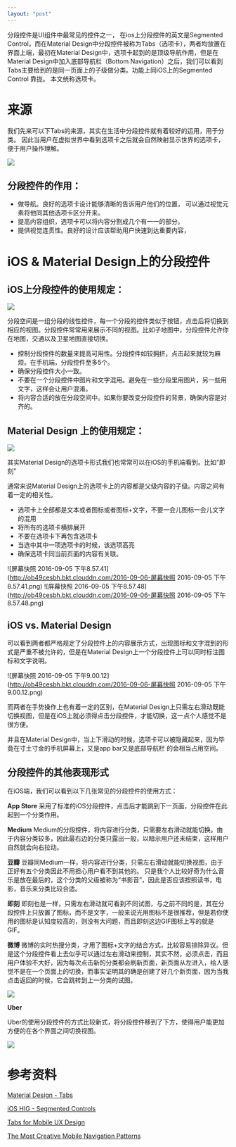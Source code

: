 ```yaml
---
layout: "post"
---
```


分段控件是UI组件中最常见的控件之一， 在ios上分段控件的英文是Segmented Control，而在Material Design中分段控件被称为Tabs（选项卡），两者均放置在界面上端，最初在Material Design中，选项卡起到的是顶级导航作用，但是在Material Design中加入底部导航栏（Bottom Navigation）之后，我们可以看到Tabs主要给到的是同一页面上的子级做分类。功能上同iOS上的Segmented Control 靠拢。 本文统称选项卡。 

# 来源

我们先来可以下Tabs的来源，其实在生活中分段控件就有着较好的运用，用于分类。 因此当用户在虚拟世界中看到选项卡之后就会自然映射显示世界的选项卡，便于用户操作理解。 

![](http://ob49cesbh.bkt.clouddn.com/2016-09-06-14730786061042.jpg)



## 分段控件的作用：  

* 做导航。良好的选项卡设计能够清晰的告诉用户他们的位置， 可以通过视觉元素将他同其他选项卡区分开来。 
* 提高内容组织，选项卡可以将内容分割成几个有一一的部分。
* 提供视觉连贯性。良好的设计应该帮助用户快速到达重要内容，

# iOS & Material Design上的分段控件 

## iOS上分段控件的使用规定： 

![](http://ob49cesbh.bkt.clouddn.com/2016-09-06-14730789610947.png)

分段空间是一组分段的线性控件，每一个分段的控件类似于按钮，点击后将切换到相应的视图。分段控件常常用来展示不同的视图。比如子地图中，分段控件允许你在地图，交通以及卫星地图直接切换。 

* 控制分段控件的数量来提高可用性。分段控件如较拥挤，点击起来就较为麻烦。在手机端，分段控件至多5个。
* 确保分段控件大小一致。
* 不要在一个分段控件中图片和文字混用。避免在一些分段里用图片，另一些用文字，这样会让用户混淆。
* 将内容合适的放在分段空间中。如果你要改变分段控件的背景，确保内容是对齐的。


##  Material Design 上的使用规定： 

![](http://ob49cesbh.bkt.clouddn.com/2016-09-06-14730794536313.jpg)

其实Material Design的选项卡形式我们也常常可以在iOS的手机端看到。比如“即刻”


通常来说Material Design上的选项卡上的内容都是父级内容的子级。内容之间有着一定的相关性。 

* 选项卡上全部都是文本或者图标或者图标+文字，不要一会儿图标一会儿文字的混用
* 将所有的选项卡横排展开
* 不要在选项卡下再包含选项卡
* 当选中其中一项选项卡的时候，该选项高亮
* 确保选项卡同当前页面的内容有关联。

![屏幕快照 2016-09-05 下午8.57.41](http://ob49cesbh.bkt.clouddn.com/2016-09-06-屏幕快照 2016-09-05 下午8.57.41.png)
![屏幕快照 2016-09-05 下午8.57.48](http://ob49cesbh.bkt.clouddn.com/2016-09-06-屏幕快照 2016-09-05 下午8.57.48.png)

## iOS vs. Material Design 

可以看到两者都严格规定了分段控件上的内容展示方式，出现图标和文字混到的形式是严重不被允许的，但是在Material Design上一个分段控件上可以同时标注图标和文字说明。 

![屏幕快照 2016-09-05 下午9.00.12](http://ob49cesbh.bkt.clouddn.com/2016-09-06-屏幕快照 2016-09-05 下午9.00.12.png)


而两者在手势操作上也有着一定的区别，在Material Design上只需左右滑动既能切换视图，但是在iOS上就必须得点击分段控件，才能切换，这一点个人感觉不是很方便。 

并且在Material Design中，当上下滑动的时候，选项卡可以被隐藏起来，因为毕竟在寸土寸金的手机屏幕上，又是app bar又是底部导航栏 的会相当占用空间。

## 分段控件的其他表现形式

在iOS端，我们可以看到以下几张常见的分段控件的使用方式： 

**App Store**
采用了标准的iOS分段控件，点击后才能跳到下一页面，分段控件在此起到一个分类作用。 

**Medium**
Medium的分段控件，将内容进行分类，只需要左右滑动就能切换。由于内容分类较多，因此最右边的分类只露出一般，以暗示用户还未结束，这样用户自然就会向右拉动。

**豆瓣**
豆瓣同Medium一样，将内容进行分类，只需左右滑动就能切换视图，由于正好有五个分类因此不用担心用户看不到其他的。
只是我个人比较好奇为什么音乐是放在最后的，这个分类的父级被称为“书影音”，因此是否应该按照读书，电影，音乐来分类比较合适。

**即刻**
即刻也是一样，只需左右滑动就可看到不同试图，与之前不同的是，其在分段控件上只放置了图标，而不是文字，一般来说光用图标不是很推荐，但是若你使用的图标是认知度较高的，则没有大问题，而且即刻这边GIF图标上写的就是GIF。

**微博**
微博的实时热搜分类，才用了图标+文字的结合方式，比较容易排除异议。但是这个分段控件看上去似乎可以通过左右滑动来控制，其实不然，必须点击，而且用户体验不大好，因为每次点击新的分类都会刷新页面，新页面从左进入，给人感觉不是在一个页面上的切换，而事实证明其的确是创建了好几个新页面，因为当我点击返回的时候，它会跳转到上一分类的试图。

![](http://ob49cesbh.bkt.clouddn.com/2016-09-06-14730812952501.jpg)


**Uber**

Uber的使用分段控件的方式比较新式，将分段控件移到了下方，使得用户能更加方便的在各个界面之间切换视图。 

![](http://ob49cesbh.bkt.clouddn.com/2016-09-06-14731659229983.jpg)

# 参考资料

[Material Design - Tabs](https://material.google.com/components/tabs.html#tabs-usage)

[iOS HIG - Segmented Controls](https://developer.apple.com/ios/human-interface-guidelines/ui-controls/segmented-controls/)


[Tabs for Mobile UX Design](https://uxplanet.org/tabs-for-mobile-ux-design-d4cc4d9410d1#.v22hv45wd)

[The Most Creative Mobile Navigation Patterns](http://babich.biz/the-most-creative-mobile-navigation-patterns/
)




